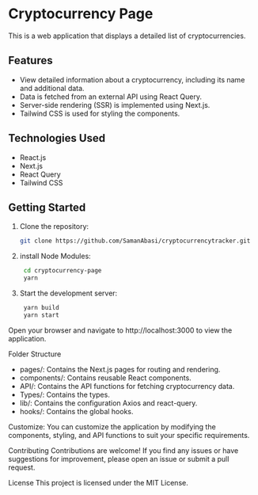 # Cryptocurrency Page

This is a web application that displays a detailed list of cryptocurrencies.

## Features

- View detailed information about a cryptocurrency, including its name and additional data.
- Data is fetched from an external API using React Query.
- Server-side rendering (SSR) is implemented using Next.js.
- Tailwind CSS is used for styling the components.

## Technologies Used

- React.js
- Next.js
- React Query
- Tailwind CSS

## Getting Started

1. Clone the repository:

   ```bash
   git clone https://github.com/SamanAbasi/cryptocurrencytracker.git

2. install Node Modules:

   ```bash
    cd cryptocurrency-page
    yarn

3. Start the development server:

   ```bash
    yarn build
    yarn start

Open your browser and navigate to http://localhost:3000 to view the application.

Folder Structure
- pages/: Contains the Next.js pages for routing and rendering.
- components/: Contains reusable React components.
- API/: Contains the API functions for fetching cryptocurrency data.
- Types/: Contains the types.
- lib/: Contains the configuration Axios and react-query.
- hooks/: Contains the global hooks.

Customize:
You can customize the application by modifying the components, styling, and API functions to suit your specific requirements.

Contributing
Contributions are welcome! If you find any issues or have suggestions for improvement, please open an issue or submit a pull request.

License
This project is licensed under the MIT License.
